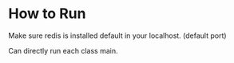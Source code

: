 # How to Run

Make sure redis is installed default in your localhost. (default port)

Can directly run each class main.
